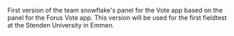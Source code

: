 First version of the team snowflake's panel for the Vote app based on the panel for the Forus Vote app. This version will be used for the first fieldtest at the Stenden University in Emmen.
